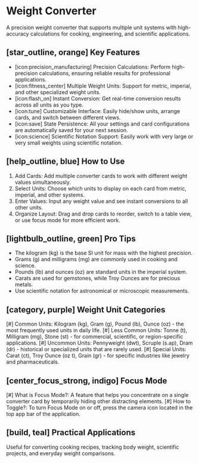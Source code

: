 # Weight Converter
A precision weight converter that supports multiple unit systems with high-accuracy calculations for cooking, engineering, and scientific applications.

## [star_outline, orange] Key Features
- [icon:precision_manufacturing] Precision Calculations: Perform high-precision calculations, ensuring reliable results for professional applications.
- [icon:fitness_center] Multiple Weight Units: Support for metric, imperial, and other specialized weight units.
- [icon:flash_on] Instant Conversion: Get real-time conversion results across all units as you type.
- [icon:tune] Customizable Interface: Easily hide/show units, arrange cards, and switch between different views.
- [icon:save] State Persistence: All your settings and card configurations are automatically saved for your next session.
- [icon:science] Scientific Notation Support: Easily work with very large or very small weights using scientific notation.

## [help_outline, blue] How to Use
1. Add Cards: Add multiple converter cards to work with different weight values simultaneously.
2. Select Units: Choose which units to display on each card from metric, imperial, and other systems.
3. Enter Values: Input any weight value and see instant conversions to all other units.
4. Organize Layout: Drag and drop cards to reorder, switch to a table view, or use focus mode for more efficient work.

## [lightbulb_outline, green] Pro Tips
- The kilogram (kg) is the base SI unit for mass with the highest precision.
- Grams (g) and milligrams (mg) are commonly used in cooking and science.
- Pounds (lb) and ounces (oz) are standard units in the imperial system.
- Carats are used for gemstones, while Troy Ounces are for precious metals.
- Use scientific notation for astronomical or microscopic measurements.

## [category, purple] Weight Unit Categories
[#] Common Units: Kilogram (kg), Gram (g), Pound (lb), Ounce (oz) - the most frequently used units in daily life.
[#] Less Common Units: Tonne (t), Milligram (mg), Stone (st) - for commercial, scientific, or region-specific applications.
[#] Uncommon Units: Pennyweight (dwt), Scruple (s.ap), Dram (dr) - historical or specialized units that are rarely used.
[#] Special Units: Carat (ct), Troy Ounce (oz t), Grain (gr) - for specific industries like jewelry and pharmaceuticals.

## [center_focus_strong, indigo] Focus Mode
[#] What is Focus Mode?: A feature that helps you concentrate on a single converter card by temporarily hiding other distracting elements.
[#] How to Toggle?: To turn Focus Mode on or off, press the camera icon located in the top app bar of the application.

## [build, teal] Practical Applications
Useful for converting cooking recipes, tracking body weight, scientific projects, and everyday weight comparisons.
